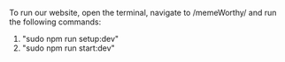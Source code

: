 To run our website, open the terminal, navigate to /memeWorthy/ and run the following commands:
1) "sudo npm run setup:dev"
2) "sudo npm run start:dev"
